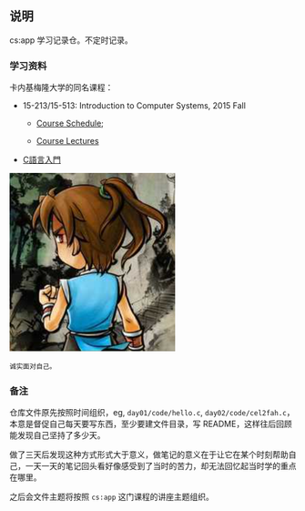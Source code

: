 ##  说明

cs:app 学习记录仓。不定时记录。

### 学习资料

卡内基梅隆大学的同名课程：

- 15-213/15-513: Introduction to Computer Systems, 2015 Fall

	- [Course Schedule](http://www.cs.cmu.edu/~213/schedule.html);

	- [Course Lectures](https://scs.hosted.panopto.com/Panopto/Pages/Sessions/List.aspx#maxResults=250&folderID=%22b96d90ae-9871-4fae-91e2-b1627b43e25e%22&folderQuery=%22Computer%20System%22)

- [C語言入門](https://feis.studio/#/c)


![witness-me](./images/witness-me.png)

<small>诚实面对自己。</small>

### 备注

仓库文件原先按照时间组织，eg, `day01/code/hello.c`, `day02/code/cel2fah.c`，本意是督促自己每天要写东西，至少要建文件目录，写 README，这样往后回顾能发现自己坚持了多少天。

做了三天后发现这种方式形式大于意义，做笔记的意义在于让它在某个时刻帮助自己，一天一天的笔记回头看好像感受到了当时的苦力，却无法回忆起当时学的重点在哪里。

之后会文件主题将按照 `cs:app` 这门课程的讲座主题组织。
